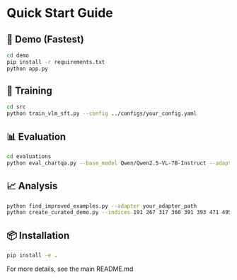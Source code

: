 # Quick Start Guide

## 🚀 Demo (Fastest)

```bash
cd demo
pip install -r requirements.txt
python app.py
```

## 🔬 Training

```bash
cd src
python train_vlm_sft.py --config ../configs/your_config.yaml
```

## 📊 Evaluation

```bash
cd evaluations
python eval_chartqa.py --base_model Qwen/Qwen2.5-VL-7B-Instruct --adapter your_adapter_path
```

## 📈 Analysis

```bash
python find_improved_examples.py --adapter your_adapter_path
python create_curated_demo.py --indices 191 267 317 360 391 393 471 495
```

## 📦 Installation

```bash
pip install -e .
```

For more details, see the main README.md
